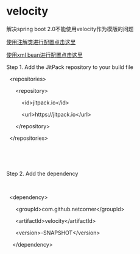# velocity
解决spring boot 2.0不能使用velocity作为模版的问题

<a href="https://raw.githubusercontent.com/netcorner/velocity/master/files/VelocityConfig.java">使用注解类进行配置点击这里</a>

<a href="https://raw.githubusercontent.com/netcorner/velocity/master/files/velocityConfig.xml">使用xml bean进行配置点击这里</a>
<p>
   Step 1. Add the JitPack repository to your build file
</p>
<p>
    <span style="white-space:pre">	</span>&lt;repositories&gt;
</p>
<p>
    <span style="white-space:pre">		</span>&lt;repository&gt;
</p>
<p>
    <span style="white-space:pre">		</span>&nbsp; &nbsp; &lt;id&gt;jitpack.io&lt;/id&gt;
</p>
<p>
    <span style="white-space:pre">		</span>&nbsp; &nbsp; &lt;url&gt;https://jitpack.io&lt;/url&gt;
</p>
<p>
    <span style="white-space:pre">		</span>&lt;/repository&gt;
</p>
<p>
    <span style="white-space:pre">	</span>&lt;/repositories&gt;
</p>
<p>
    &nbsp;&nbsp;
</p>
<p>
    &nbsp;&nbsp;
</p>
<p>
    Step 2. Add the dependency
</p>
<p>
    <br/>
</p>
<p>
    <span style="white-space:pre">	</span>&lt;dependency&gt;
</p>
<p>
    <span style="white-space:pre">	</span>&nbsp; &nbsp; &lt;groupId&gt;com.github.netcorner&lt;/groupId&gt;
</p>
<p>
    <span style="white-space:pre">	</span>&nbsp; &nbsp; &lt;artifactId&gt;velocity&lt;/artifactId&gt;
</p>
<p>
    <span style="white-space:pre">	</span>&nbsp; &nbsp; &lt;version&gt;-SNAPSHOT&lt;/version&gt;
</p>
<p>
    <span style="white-space: pre;">	</span>&lt;/dependency&gt;
</p>
<p>
    <br/>
</p>
